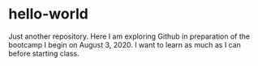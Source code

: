 # hello-world
Just another repository.
Here I am exploring Github in preparation of the bootcamp I begin on August 3, 2020. I want to learn as much as I can before starting class.
